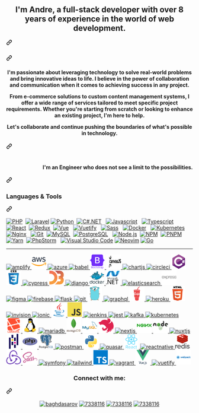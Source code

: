 <article class="markdown-body entry-content container-lg f5" itemprop="text">
<div class="markdown-heading" dir="auto"><h1 align="center" class="heading-element" dir="auto">
I'm Andre, a full-stack developer with over 8 years of experience in the world of web development. 
</h1><a id="user-content-welcome-to-my-github-account-" class="anchor" aria-label="Permalink: 
Welcome, to my GitHub account 🦄
" href="#welcome-to-my-github-account-"><svg class="octicon octicon-link" viewBox="0 0 16 16" version="1.1" width="16" height="16" aria-hidden="true"><path d="m7.775 3.275 1.25-1.25a3.5 3.5 0 1 1 4.95 4.95l-2.5 2.5a3.5 3.5 0 0 1-4.95 0 .751.751 0 0 1 .018-1.042.751.751 0 0 1 1.042-.018 1.998 1.998 0 0 0 2.83 0l2.5-2.5a2.002 2.002 0 0 0-2.83-2.83l-1.25 1.25a.751.751 0 0 1-1.042-.018.751.751 0 0 1-.018-1.042Zm-4.69 9.64a1.998 1.998 0 0 0 2.83 0l1.25-1.25a.751.751 0 0 1 1.042.018.751.751 0 0 1 .018 1.042l-1.25 1.25a3.5 3.5 0 1 1-4.95-4.95l2.5-2.5a3.5 3.5 0 0 1 4.95 0 .751.751 0 0 1-.018 1.042.751.751 0 0 1-1.042.018 1.998 1.998 0 0 0-2.83 0l-2.5 2.5a1.998 1.998 0 0 0 0 2.83Z"></path></svg></a></div>
<div class="markdown-heading" dir="auto"><h3 align="center" class="heading-element" dir="auto">

</h3><a id="user-content-norayr-baghdasarov" class="anchor" aria-label="Permalink: Norayr Baghdasarov" href="#norayr-baghdasarov"><svg class="octicon octicon-link" viewBox="0 0 16 16" version="1.1" width="16" height="16" aria-hidden="true"><path d="m7.775 3.275 1.25-1.25a3.5 3.5 0 1 1 4.95 4.95l-2.5 2.5a3.5 3.5 0 0 1-4.95 0 .751.751 0 0 1 .018-1.042.751.751 0 0 1 1.042-.018 1.998 1.998 0 0 0 2.83 0l2.5-2.5a2.002 2.002 0 0 0-2.83-2.83l-1.25 1.25a.751.751 0 0 1-1.042-.018.751.751 0 0 1-.018-1.042Zm-4.69 9.64a1.998 1.998 0 0 0 2.83 0l1.25-1.25a.751.751 0 0 1 1.042.018.751.751 0 0 1 .018 1.042l-1.25 1.25a3.5 3.5 0 1 1-4.95-4.95l2.5-2.5a3.5 3.5 0 0 1 4.95 0 .751.751 0 0 1-.018 1.042.751.751 0 0 1-1.042.018 1.998 1.998 0 0 0-2.83 0l-2.5 2.5a1.998 1.998 0 0 0 0 2.83Z"></path></svg></a></div>
<div class="markdown-heading" dir="auto"><h4 align="center" class="heading-element" dir="auto">
I'm passionate about leveraging technology to solve real-world problems and bring innovative ideas to life. I believe in the power of collaboration and communication when it comes to achieving success in any project.




<p dir="auto">From e-commerce solutions to custom content management systems, I offer a wide range of services tailored to meet specific project requirements. Whether you're starting from scratch or looking to enhance an existing project, I'm here to help.</p>
<p dir="auto">Let's collaborate and continue pushing the boundaries of what's possible in technology.</p>
</h4><a id="user-content-with-10-years-of-professional-experience-in-web-development-im-a-highly-accomplished-software-engineer-my-educational-background-in-computer-science-has-equipped-me-with-a-solid-foundation-and-my-extensive-experience-has-allowed-me-to-excel-in-various-aspects-of-the-fieldi-have-a-proven-track-record-of-successfully-managing-projects-consistently-meeting-deadlines-and-creating-projects-from-the-ground-up-as-a-dedicated-team-player-im-known-for-my-meticulous-attention-to-detail-and-my-enthusiasm-for-tackling-challenging-projects-that-demand-creative-problem-solvingmy-technical-proficiency-spans-a-wide-array-of-technologies-and-im-truly-passionate-about-engineering-i-consistently-strive-to-surpass-expectations-and-am-confident-in-my-ability-to-make-significant-contributions-to-any-team-delivering-high-quality-results-that-not-only-meet-but-also-exceed-expectations" class="anchor" aria-label="Permalink: 
With 10 years of professional experience in web development, I'm a highly accomplished Software Engineer. My educational background in computer science has equipped me with a solid foundation, and my extensive experience has allowed me to excel in various aspects of the field.
I have a proven track record of successfully managing projects, consistently meeting deadlines, and creating projects from the ground up. As a dedicated team player, I'm known for my meticulous attention to detail and my enthusiasm for tackling challenging projects that demand creative problem-solving.My technical proficiency spans a wide array of technologies, and I'm truly passionate about engineering. I consistently strive to surpass expectations and am confident in my ability to make significant contributions to any team, delivering high-quality results that not only meet but also exceed expectations." href="#with-10-years-of-professional-experience-in-web-development-im-a-highly-accomplished-software-engineer-my-educational-background-in-computer-science-has-equipped-me-with-a-solid-foundation-and-my-extensive-experience-has-allowed-me-to-excel-in-various-aspects-of-the-fieldi-have-a-proven-track-record-of-successfully-managing-projects-consistently-meeting-deadlines-and-creating-projects-from-the-ground-up-as-a-dedicated-team-player-im-known-for-my-meticulous-attention-to-detail-and-my-enthusiasm-for-tackling-challenging-projects-that-demand-creative-problem-solvingmy-technical-proficiency-spans-a-wide-array-of-technologies-and-im-truly-passionate-about-engineering-i-consistently-strive-to-surpass-expectations-and-am-confident-in-my-ability-to-make-significant-contributions-to-any-team-delivering-high-quality-results-that-not-only-meet-but-also-exceed-expectations"><svg class="octicon octicon-link" viewBox="0 0 16 16" version="1.1" width="16" height="16" aria-hidden="true"><path d="m7.775 3.275 1.25-1.25a3.5 3.5 0 1 1 4.95 4.95l-2.5 2.5a3.5 3.5 0 0 1-4.95 0 .751.751 0 0 1 .018-1.042.751.751 0 0 1 1.042-.018 1.998 1.998 0 0 0 2.83 0l2.5-2.5a2.002 2.002 0 0 0-2.83-2.83l-1.25 1.25a.751.751 0 0 1-1.042-.018.751.751 0 0 1-.018-1.042Zm-4.69 9.64a1.998 1.998 0 0 0 2.83 0l1.25-1.25a.751.751 0 0 1 1.042.018.751.751 0 0 1 .018 1.042l-1.25 1.25a3.5 3.5 0 1 1-4.95-4.95l2.5-2.5a3.5 3.5 0 0 1 4.95 0 .751.751 0 0 1-.018 1.042.751.751 0 0 1-1.042.018 1.998 1.998 0 0 0-2.83 0l-2.5 2.5a1.998 1.998 0 0 0 0 2.83Z"></path></svg></a></div>
<br>
<div class="markdown-heading" dir="auto"><h4 align="right" class="heading-element" dir="auto">
    I'm an Engineer who does not see a limit to the possibilities.
</h4><a id="user-content-----im-an-engineer-who-does-not-see-a-limit-to-the-possibilities" class="anchor" aria-label="Permalink: 
    I'm an Engineer who does not see a limit to the possibilities.
" href="#----im-an-engineer-who-does-not-see-a-limit-to-the-possibilities"><svg class="octicon octicon-link" viewBox="0 0 16 16" version="1.1" width="16" height="16" aria-hidden="true"><path d="m7.775 3.275 1.25-1.25a3.5 3.5 0 1 1 4.95 4.95l-2.5 2.5a3.5 3.5 0 0 1-4.95 0 .751.751 0 0 1 .018-1.042.751.751 0 0 1 1.042-.018 1.998 1.998 0 0 0 2.83 0l2.5-2.5a2.002 2.002 0 0 0-2.83-2.83l-1.25 1.25a.751.751 0 0 1-1.042-.018.751.751 0 0 1-.018-1.042Zm-4.69 9.64a1.998 1.998 0 0 0 2.83 0l1.25-1.25a.751.751 0 0 1 1.042.018.751.751 0 0 1 .018 1.042l-1.25 1.25a3.5 3.5 0 1 1-4.95-4.95l2.5-2.5a3.5 3.5 0 0 1 4.95 0 .751.751 0 0 1-.018 1.042.751.751 0 0 1-1.042.018 1.998 1.998 0 0 0-2.83 0l-2.5 2.5a1.998 1.998 0 0 0 0 2.83Z"></path></svg></a></div> 
<div class="markdown-heading" dir="auto"><h3 class="heading-element" dir="auto">Languages &amp; Tools</h3><a id="user-content-languages--tools" class="anchor" aria-label="Permalink: Languages &amp; Tools" href="#languages--tools"><svg class="octicon octicon-link" viewBox="0 0 16 16" version="1.1" width="16" height="16" aria-hidden="true"><path d="m7.775 3.275 1.25-1.25a3.5 3.5 0 1 1 4.95 4.95l-2.5 2.5a3.5 3.5 0 0 1-4.95 0 .751.751 0 0 1 .018-1.042.751.751 0 0 1 1.042-.018 1.998 1.998 0 0 0 2.83 0l2.5-2.5a2.002 2.002 0 0 0-2.83-2.83l-1.25 1.25a.751.751 0 0 1-1.042-.018.751.751 0 0 1-.018-1.042Zm-4.69 9.64a1.998 1.998 0 0 0 2.83 0l1.25-1.25a.751.751 0 0 1 1.042.018.751.751 0 0 1 .018 1.042l-1.25 1.25a3.5 3.5 0 1 1-4.95-4.95l2.5-2.5a3.5 3.5 0 0 1 4.95 0 .751.751 0 0 1-.018 1.042.751.751 0 0 1-1.042.018 1.998 1.998 0 0 0-2.83 0l-2.5 2.5a1.998 1.998 0 0 0 0 2.83Z"></path></svg></a></div>
<p dir="auto"><a href="https://www.php.net/" rel="nofollow"><img src="https://camo.githubusercontent.com/7eb6d233e4ccef26a32a46e206fdc63a16513a5f60986149b3e6102b5fe84fe1/68747470733a2f2f696d672e736869656c64732e696f2f62616467652f2d5048502d3231323332463f6c6f676f3d706870266c6f676f436f6c6f723d626c7565" alt="PHP" data-canonical-src="https://img.shields.io/badge/-PHP-21232F?logo=php&amp;logoColor=blue" style="max-width: 100%;"></a>&nbsp;
<a href="https://laravel.com/" rel="nofollow"><img src="https://camo.githubusercontent.com/05ea23f6219537770a1add2f7713290a60bd47d47dbcb401fbb603aa75d471de/68747470733a2f2f696d672e736869656c64732e696f2f62616467652f2d4c61726176656c2d4534333932433f6c6f676f3d6c61726176656c266c6f676f436f6c6f723d7768697465" alt="Laravel" data-canonical-src="https://img.shields.io/badge/-Laravel-E4392C?logo=laravel&amp;logoColor=white" style="max-width: 100%;"></a>
<a href="https://www.python.org/" rel="nofollow"><img src="https://camo.githubusercontent.com/f323d21a7f7beaa6224e0b41340dc9ede06b29ae29282f2c3cc9ad9a35e0f359/68747470733a2f2f696d672e736869656c64732e696f2f62616467652f2d507974686f6e2d3231323332463f6c6f676f3d707974686f6e266c6f676f436f6c6f723d7768697465" alt="Python" data-canonical-src="https://img.shields.io/badge/-Python-21232F?logo=python&amp;logoColor=white" style="max-width: 100%;"></a>&nbsp;
<a href="https://dotnet.microsoft.com/en-us/apps/aspnet" rel="nofollow"><img src="https://camo.githubusercontent.com/bd1f931fa190ba11b59ee6371fda129a7c5ba2f9629983df87296404fc3ad94a/68747470733a2f2f696d672e736869656c64732e696f2f62616467652f2d2e4e45542d6c6f673f6c6f676f3d2e4e4554266c6f676f436f6c6f723d776869746526636f6c6f723d383032626430" alt="C#.NET" data-canonical-src="https://img.shields.io/badge/-.NET-log?logo=.NET&amp;logoColor=white&amp;color=802bd0" style="max-width: 100%;"></a>
&nbsp;
<a href="https://www.javascript.com/" rel="nofollow"><img src="https://camo.githubusercontent.com/c79a4441375eb1bcc0aafa42d0e02b061587b4e6ae0c41d96811759c3f07cdf4/68747470733a2f2f696d672e736869656c64732e696f2f62616467652f2d4a6176615363726970742d6564623230303f7374796c653d666c61742d737175617265266c6f676f3d6a617661736372697074266c6f676f436f6c6f723d7768697465" alt="Javascript" data-canonical-src="https://img.shields.io/badge/-JavaScript-edb200?style=flat-square&amp;logo=javascript&amp;logoColor=white" style="max-width: 100%;"></a>
&nbsp;
<a href="https://www.typescriptlang.org/" rel="nofollow"><img src="https://camo.githubusercontent.com/359da59def17e39af53fc203b49f0220aa417daad175665442c39cdb9b57f7ac/68747470733a2f2f696d672e736869656c64732e696f2f62616467652f2d547970655363726970742d3331373863363f7374796c653d666c61742d737175617265266c6f676f3d74797065736372697074266c6f676f436f6c6f723d7768697465" alt="Typescript" data-canonical-src="https://img.shields.io/badge/-TypeScript-3178c6?style=flat-square&amp;logo=typescript&amp;logoColor=white" style="max-width: 100%;"></a>
&nbsp;
<a href="https://reactjs.org/" rel="nofollow"><img src="https://camo.githubusercontent.com/199f657a7351167156b2aff8e811559980618eb436a79cfc5c65af5226cdf85a/68747470733a2f2f696d672e736869656c64732e696f2f62616467652f2d52656163742d3031643866663f6c6f676f3d7265616374266c6f676f436f6c6f723d666666666666" alt="React" data-canonical-src="https://img.shields.io/badge/-React-01d8ff?logo=react&amp;logoColor=ffffff" style="max-width: 100%;"></a>&nbsp;
<a href="https://redux.js.org/" rel="nofollow"><img src="https://camo.githubusercontent.com/2348ed5ca72e4c3b973c444364a07ffc799eb6469ce85a0125535881c0e0bddb/68747470733a2f2f696d672e736869656c64732e696f2f62616467652f2d52656475782d3736343962633f6c6f676f3d7265647578266c6f676f436f6c6f723d666666666666" alt="Redux" data-canonical-src="https://img.shields.io/badge/-Redux-7649bc?logo=redux&amp;logoColor=ffffff" style="max-width: 100%;"></a>&nbsp;
<a href="https://vuejs.org/" rel="nofollow"><img src="https://camo.githubusercontent.com/505cdd97b4769e198841be0feb48a709228bc2163ce555fec4227d178260e85d/68747470733a2f2f696d672e736869656c64732e696f2f62616467652f2d5675652d3338343936303f7374796c653d666c61742d737175617265266c6f676f3d7675652e6a73266c6f676f436f6c6f723d7768697465" alt="Vue" data-canonical-src="https://img.shields.io/badge/-Vue-384960?style=flat-square&amp;logo=vue.js&amp;logoColor=white" style="max-width: 100%;"></a>
&nbsp;
<a href="https://vuetifyjs.com/" rel="nofollow"><img src="https://camo.githubusercontent.com/d22048a781007f1963c319a9fff9b65fe7390df98824df4ddf2e87e98930431b/68747470733a2f2f696d672e736869656c64732e696f2f62616467652f2d567565746966792d3136393666353f7374796c653d666c61742d737175617265266c6f676f3d76756574696679266c6f676f436f6c6f723d7768697465" alt="Vuetify" data-canonical-src="https://img.shields.io/badge/-Vuetify-1696f5?style=flat-square&amp;logo=vuetify&amp;logoColor=white" style="max-width: 100%;"></a>
&nbsp;
<a href="https://sass-lang.com/" rel="nofollow"><img src="https://camo.githubusercontent.com/40a7829e7827c09f70eb03b3f3725aa0ad9520f22173f8858250ad29f94b1417/68747470733a2f2f696d672e736869656c64732e696f2f62616467652f2d536173732d4343363639393f7374796c653d666c61742d737175617265266c6f676f3d73617373266c6f676f436f6c6f723d7768697465" alt="Sass" data-canonical-src="https://img.shields.io/badge/-Sass-CC6699?style=flat-square&amp;logo=sass&amp;logoColor=white" style="max-width: 100%;"></a>
&nbsp;
<a href="https://www.docker.com/" rel="nofollow"><img src="https://camo.githubusercontent.com/30f7510686944eee102f0e0db3b63bb93d31cc2ffa7fda899dc262984acab3d6/68747470733a2f2f696d672e736869656c64732e696f2f62616467652f2d446f636b65722d3235333133393f7374796c653d666c61742d737175617265266c6f676f3d446f636b6572266c6f676f436f6c6f723d626c7565" alt="Docker" data-canonical-src="https://img.shields.io/badge/-Docker-253139?style=flat-square&amp;logo=Docker&amp;logoColor=blue" style="max-width: 100%;"></a>
&nbsp;
<a href="https://www.kubernetes.io/" rel="nofollow"><img src="https://camo.githubusercontent.com/c280543784ab4a78fc8e6f19b4a34fd6a4d885638dd90aa5ac2ba028e7d56d4a/68747470733a2f2f696d672e736869656c64732e696f2f62616467652f2d6b756265726e657465732d3231323332463f6c6f676f3d6b756265726e65746573266c6f676f436f6c6f723d776869746526636f6c6f723d626c7565" alt="Kubernetes" data-canonical-src="https://img.shields.io/badge/-kubernetes-21232F?logo=kubernetes&amp;logoColor=white&amp;color=blue" style="max-width: 100%;"></a>
&nbsp;
<a href="https://www.nginx.com/" rel="nofollow"><img src="https://camo.githubusercontent.com/4cd46db98d321f8c99d98d278cd0635dafb5b4fcba0a0f9e111772f7bc8cfc42/68747470733a2f2f696d672e736869656c64732e696f2f62616467652f2d4e67696e782d3230323031453f7374796c653d666c61742d737175617265266c6f676f3d6e67696e78266c6f676f436f6c6f723d677265656e" alt="Nginx" data-canonical-src="https://img.shields.io/badge/-Nginx-20201E?style=flat-square&amp;logo=nginx&amp;logoColor=green" style="max-width: 100%;"></a>
&nbsp;
<a href="https://git-scm.com/" rel="nofollow"><img src="https://camo.githubusercontent.com/b4461d4957cf4e284fe9045a7a345ca8099f4d8ec5fbb0c65f9307866b395b74/68747470733a2f2f696d672e736869656c64732e696f2f62616467652f2d4769742d3333333333333f7374796c653d666c61742d737175617265266c6f676f3d676974266c6f676f436f6c6f723d726564" alt="Git" data-canonical-src="https://img.shields.io/badge/-Git-333333?style=flat-square&amp;logo=git&amp;logoColor=red" style="max-width: 100%;"></a>&nbsp;
<a href="https://www.mysql.com/" rel="nofollow"><img src="https://camo.githubusercontent.com/23b9a125961e6ef79ba03f2a2621e96ff8627e43a3274fbd1bb5162c207050ec/68747470733a2f2f696d672e736869656c64732e696f2f62616467652f2d4d7953514c2d3231323332463f6c6f676f3d6d7973716c266c6f676f436f6c6f723d626c7565" alt="MySQL" data-canonical-src="https://img.shields.io/badge/-MySQL-21232F?logo=mysql&amp;logoColor=blue" style="max-width: 100%;"></a>&nbsp;
<a href="https://www.postgresql.org/" rel="nofollow"><img src="https://camo.githubusercontent.com/2063d1b16222e6081ce9cb84a82b246ddd886cbcf933289bd85c6f156f236762/68747470733a2f2f696d672e736869656c64732e696f2f62616467652f2d506f737467726553514c2d3937414643383f7374796c653d666c61742d737175617265266c6f676f3d706f737467726573716c266c6f676f436f6c6f723d626c756526636f6c6f723d7768697465" alt="PostgreSQL" data-canonical-src="https://img.shields.io/badge/-PostgreSQL-97AFC8?style=flat-square&amp;logo=postgresql&amp;logoColor=blue&amp;color=white" style="max-width: 100%;"></a>
&nbsp;
<a href="https://nodejs.org/en" rel="nofollow"><img src="https://camo.githubusercontent.com/e1ca45ecfba09112f1a041971ef0afb2f34404196f7c072ee79076c2898005db/68747470733a2f2f696d672e736869656c64732e696f2f62616467652f2d4e6f64652e6a732d6a733f6c6f676f3d6e6f64652e6a73266c6f676f436f6c6f723d7768697465" alt="Node.js" data-canonical-src="https://img.shields.io/badge/-Node.js-js?logo=node.js&amp;logoColor=white" style="max-width: 100%;"></a>&nbsp;
<a href="https://www.npmjs.com/" rel="nofollow"><img src="https://camo.githubusercontent.com/4ef68d8611828fd5933b3d63b088c1348516bc32cfa74f4c41ca5f792b4ae619/68747470733a2f2f696d672e736869656c64732e696f2f62616467652f2d4e504d2d6c6f676f3f6c6f676f3d6e706d266c6f676f436f6c6f723d776869746526636f6c6f723d726564" alt="NPM" data-canonical-src="https://img.shields.io/badge/-NPM-logo?logo=npm&amp;logoColor=white&amp;color=red" style="max-width: 100%;"></a>&nbsp;
<a href="https://www.pnpm.io/" rel="nofollow"><img src="https://camo.githubusercontent.com/bfb7a4558b82eb23b5ad74f90c9e66d00f3e5ce78b8bdccccd0f7a06ea9b44e4/68747470733a2f2f696d672e736869656c64732e696f2f62616467652f2d504e504d2d3231323332463f6c6f676f3d706e706d266c6f676f436f6c6f723d626c7565" alt="PNPM" data-canonical-src="https://img.shields.io/badge/-PNPM-21232F?logo=pnpm&amp;logoColor=blue" style="max-width: 100%;"></a>&nbsp;
<a href="https://www.yarn.net/" rel="nofollow"><img src="https://camo.githubusercontent.com/261f04dc135bd4130f365819544f5e8a250ddbd03243f77a63db3d0442f2e318/68747470733a2f2f696d672e736869656c64732e696f2f62616467652f2d5961726e2d3231323332463f6c6f676f3d7961726e266c6f676f436f6c6f723d626c7565" alt="Yarn" data-canonical-src="https://img.shields.io/badge/-Yarn-21232F?logo=yarn&amp;logoColor=blue" style="max-width: 100%;"></a>&nbsp;
<a href="https://www.jetbrains.com/" rel="nofollow"><img src="https://camo.githubusercontent.com/ab6eddb7e5c53c3891d7156e58f89a18db6cdcee1a018450aadccbebb6ca3ead/68747470733a2f2f696d672e736869656c64732e696f2f62616467652f2d50687053746f726d2d3231323332463f6c6f676f3d70687073746f726d266c6f676f436f6c6f723d776869746526636f6c6f723d383032626430" alt="PhpStorm" data-canonical-src="https://img.shields.io/badge/-PhpStorm-21232F?logo=phpstorm&amp;logoColor=white&amp;color=802bd0" style="max-width: 100%;"></a>
&nbsp;
<a href="https://code.visualstudio.com/" rel="nofollow"><img src="https://camo.githubusercontent.com/15194aacc322e37e04714227d39c31852be1e9af4d2f3367752eaca3e98acaeb/68747470733a2f2f696d672e736869656c64732e696f2f62616467652f2d56697375616c25323053747564696f253230436f64652d3030374143433f6c6f676f3d76697375616c25323073747564696f253230636f6465266c6f676f436f6c6f723d666666666666" alt="Visual Studio Code" data-canonical-src="https://img.shields.io/badge/-Visual%20Studio%20Code-007ACC?logo=visual%20studio%20code&amp;logoColor=ffffff" style="max-width: 100%;"></a>
<a href="https://neovim.io/" rel="nofollow"><img src="https://camo.githubusercontent.com/1cc06a68edbef62930a5823104568bf8ca3969518cb95627eb8e4724d11b4334/68747470733a2f2f696d672e736869656c64732e696f2f62616467652f2d4e76696d2d3333333333333f7374796c653d666c61742d737175617265266c6f676f3d76696d266c6f676f436f6c6f723d677265656e" alt="Neovim" data-canonical-src="https://img.shields.io/badge/-Nvim-333333?style=flat-square&amp;logo=vim&amp;logoColor=green" style="max-width: 100%;"></a>
<a href="https://golang.org/" rel="nofollow"><img src="https://camo.githubusercontent.com/1c4e17ad32f56987e31717ae3e70989d3ab279737161112ca685ffd101e76683/68747470733a2f2f696d672e736869656c64732e696f2f62616467652f2d476f2d3030414444383f6c6f676f3d676f266c6f676f436f6c6f723d666666666666" alt="Go" data-canonical-src="https://img.shields.io/badge/-Go-00ADD8?logo=go&amp;logoColor=ffffff" style="max-width: 100%;"></a></p>
<hr>
<p align="left" dir="auto">
  <a href="https://aws.amazon.com/amplify/" rel="nofollow">
    <img src="https://camo.githubusercontent.com/6311b7eb01ac318fe6f33c3330f315c36cf12e6d03671b9837e2d1a47dac5188/68747470733a2f2f646f63732e616d706c6966792e6177732f6173736574732f6c6f676f2d6461726b2e737667" alt="amplify" width="40" height="40" data-canonical-src="https://docs.amplify.aws/assets/logo-dark.svg" style="max-width: 100%;">
  </a>
  <a href="https://aws.amazon.com" rel="nofollow">
    <img src="https://raw.githubusercontent.com/devicons/devicon/master/icons/amazonwebservices/amazonwebservices-original-wordmark.svg" alt="aws" width="40" height="40" style="max-width: 100%;">
  </a>
  <a href="https://azure.microsoft.com/en-in/" rel="nofollow">
    <img src="https://camo.githubusercontent.com/03bccffefbc6c68df6f8b2f6de1069b0d78cfd88bdda2bc28ba2f5645d06ebca/68747470733a2f2f7777772e766563746f726c6f676f2e7a6f6e652f6c6f676f732f6d6963726f736f66745f617a7572652f6d6963726f736f66745f617a7572652d69636f6e2e737667" alt="azure" width="40" height="40" data-canonical-src="https://www.vectorlogo.zone/logos/microsoft_azure/microsoft_azure-icon.svg" style="max-width: 100%;">
  </a>
  <a href="https://babeljs.io/" rel="nofollow">
    <img src="https://camo.githubusercontent.com/5055283c799755bdcdaf9afc5d11964e93a38b8439a5a19e8b7296a3536e6cc4/68747470733a2f2f7777772e766563746f726c6f676f2e7a6f6e652f6c6f676f732f626162656c6a732f626162656c6a732d69636f6e2e737667" alt="babel" width="40" height="40" data-canonical-src="https://www.vectorlogo.zone/logos/babeljs/babeljs-icon.svg" style="max-width: 100%;">
  </a>
  <a href="https://getbootstrap.com" rel="nofollow">
    <img src="https://raw.githubusercontent.com/devicons/devicon/master/icons/bootstrap/bootstrap-plain-wordmark.svg" alt="bootstrap" width="40" height="40" style="max-width: 100%;">
  </a>
  <a href="https://canvasjs.com" rel="nofollow">
    <img src="https://raw.githubusercontent.com/Hardik0307/Hardik0307/master/assets/canvasjs-charts.svg" alt="canvasjs" width="40" height="40" style="max-width: 100%;">
  </a>
  <a href="https://www.chartjs.org" rel="nofollow">
    <img src="https://camo.githubusercontent.com/98248b1bf462485aa41895e496c77664244583c89327baffb9dfa5af3a55ca89/68747470733a2f2f7777772e63686172746a732e6f72672f6d656469612f6c6f676f2d7469746c652e737667" alt="chartjs" width="40" height="40" data-canonical-src="https://www.chartjs.org/media/logo-title.svg" style="max-width: 100%;">
  </a>
  <a href="https://circleci.com" rel="nofollow">
    <img src="https://camo.githubusercontent.com/ffb956bc55f72554ae4a453ead5dfb011c78ec40c69c5c65ba3b1982b307205f/68747470733a2f2f7777772e766563746f726c6f676f2e7a6f6e652f6c6f676f732f636972636c6563692f636972636c6563692d69636f6e2e737667" alt="circleci" width="40" height="40" data-canonical-src="https://www.vectorlogo.zone/logos/circleci/circleci-icon.svg" style="max-width: 100%;">
  </a>
  <a href="https://www.w3schools.com/cs/" rel="nofollow">
    <img src="https://raw.githubusercontent.com/devicons/devicon/master/icons/csharp/csharp-original.svg" alt="csharp" width="40" height="40" style="max-width: 100%;">
  </a>
  <a href="https://www.w3schools.com/css/" rel="nofollow">
    <img src="https://raw.githubusercontent.com/devicons/devicon/master/icons/css3/css3-original-wordmark.svg" alt="css3" width="40" height="40" style="max-width: 100%;">
  </a>
  <a href="https://www.cypress.io" rel="nofollow">
    <img src="https://raw.githubusercontent.com/simple-icons/simple-icons/6e46ec1fc23b60c8fd0d2f2ff46db82e16dbd75f/icons/cypress.svg" alt="cypress" width="40" height="40" style="max-width: 100%;">
  </a>
  <a href="https://d3js.org/" rel="nofollow">
    <img src="https://raw.githubusercontent.com/devicons/devicon/master/icons/d3js/d3js-original.svg" alt="d3js" width="40" height="40" style="max-width: 100%;">
  </a>
  <a href="https://www.djangoproject.com/" rel="nofollow">
    <img src="https://camo.githubusercontent.com/c96cb99431280ee1fdce3fe6b5338c5aca7bcaf94331b7426803ac9b426f6cef/68747470733a2f2f63646e2e776f726c64766563746f726c6f676f2e636f6d2f6c6f676f732f646a616e676f2e737667" alt="django" width="40" height="40" data-canonical-src="https://cdn.worldvectorlogo.com/logos/django.svg" style="max-width: 100%;">
  </a>
  <a href="https://www.docker.com/" rel="nofollow">
    <img src="https://raw.githubusercontent.com/devicons/devicon/master/icons/docker/docker-original-wordmark.svg" alt="docker" width="40" height="40" style="max-width: 100%;">
  </a>
  <a href="https://dotnet.microsoft.com/" rel="nofollow">
    <img src="https://raw.githubusercontent.com/devicons/devicon/master/icons/dot-net/dot-net-original-wordmark.svg" alt="dotnet" width="40" height="40" style="max-width: 100%;">
  </a>
  <a href="https://www.elastic.co" rel="nofollow">
    <img src="https://camo.githubusercontent.com/17cfccc77c26e1a122344498dc372d9facae3d93a27a2fbd5b856b5cbe4c66b2/68747470733a2f2f7777772e766563746f726c6f676f2e7a6f6e652f6c6f676f732f656c61737469632f656c61737469632d69636f6e2e737667" alt="elasticsearch" width="40" height="40" data-canonical-src="https://www.vectorlogo.zone/logos/elastic/elastic-icon.svg" style="max-width: 100%;">
  </a>
  <a href="https://expressjs.com" rel="nofollow">
    <img src="https://raw.githubusercontent.com/devicons/devicon/master/icons/express/express-original-wordmark.svg" alt="express" width="40" height="40" style="max-width: 100%;">
  </a>
  <a href="https://www.figma.com/" rel="nofollow">
    <img src="https://camo.githubusercontent.com/f32e9cca1f0df0138a8f536217daa54ad21b6913642422f32e3c5c623f3a06b9/68747470733a2f2f7777772e766563746f726c6f676f2e7a6f6e652f6c6f676f732f6669676d612f6669676d612d69636f6e2e737667" alt="figma" width="40" height="40" data-canonical-src="https://www.vectorlogo.zone/logos/figma/figma-icon.svg" style="max-width: 100%;">
  </a>
  <a href="https://firebase.google.com/" rel="nofollow">
    <img src="https://camo.githubusercontent.com/3e5344a2965e786497ceb575ad67d2c64d412bb9683da05791edf424a0e40734/68747470733a2f2f7777772e766563746f726c6f676f2e7a6f6e652f6c6f676f732f66697265626173652f66697265626173652d69636f6e2e737667" alt="firebase" width="40" height="40" data-canonical-src="https://www.vectorlogo.zone/logos/firebase/firebase-icon.svg" style="max-width: 100%;">
  </a>
  <a href="https://flask.palletsprojects.com/" rel="nofollow">
    <img src="https://camo.githubusercontent.com/93e24451f31be6bde3c380832f676128de66261b99c04adc42230fe9ab415733/68747470733a2f2f7777772e766563746f726c6f676f2e7a6f6e652f6c6f676f732f706f636f6f5f666c61736b2f706f636f6f5f666c61736b2d69636f6e2e737667" alt="flask" width="40" height="40" data-canonical-src="https://www.vectorlogo.zone/logos/pocoo_flask/pocoo_flask-icon.svg" style="max-width: 100%;">
  </a>
  <a href="https://git-scm.com/" rel="nofollow">
    <img src="https://camo.githubusercontent.com/fcafa5ebc1f5f789ae7d012a3ecd8fe7bda49516591caf7c37698f764165d880/68747470733a2f2f7777772e766563746f726c6f676f2e7a6f6e652f6c6f676f732f6769742d73636d2f6769742d73636d2d69636f6e2e737667" alt="git" width="40" height="40" data-canonical-src="https://www.vectorlogo.zone/logos/git-scm/git-scm-icon.svg" style="max-width: 100%;">
  </a>
  <a href="https://golang.org" rel="nofollow">
    <img src="https://raw.githubusercontent.com/devicons/devicon/master/icons/go/go-original.svg" alt="go" width="40" height="40" style="max-width: 100%;">
  </a>
  <a href="https://graphql.org" rel="nofollow">
    <img src="https://camo.githubusercontent.com/2a573647c2b7a1ade3e2442d351af0e73d9a7ae08dddaa8abd12f18f5ce8fe3a/68747470733a2f2f7777772e766563746f726c6f676f2e7a6f6e652f6c6f676f732f6772617068716c2f6772617068716c2d69636f6e2e737667" alt="graphql" width="40" height="40" data-canonical-src="https://www.vectorlogo.zone/logos/graphql/graphql-icon.svg" style="max-width: 100%;">
  </a>
  <a href="https://gulpjs.com" rel="nofollow">
    <img src="https://raw.githubusercontent.com/devicons/devicon/master/icons/gulp/gulp-plain.svg" alt="gulp" width="40" height="40" style="max-width: 100%;">
  </a>
  <a href="https://heroku.com" rel="nofollow">
    <img src="https://camo.githubusercontent.com/a7553749f374bd64a02e5141697c24aeb9955ff99bb6de2ef80f4c1b6eb2ad6f/68747470733a2f2f7777772e766563746f726c6f676f2e7a6f6e652f6c6f676f732f6865726f6b752f6865726f6b752d69636f6e2e737667" alt="heroku" width="40" height="40" data-canonical-src="https://www.vectorlogo.zone/logos/heroku/heroku-icon.svg" style="max-width: 100%;">
  </a>
  <a href="https://www.w3.org/html/" rel="nofollow">
    <img src="https://raw.githubusercontent.com/devicons/devicon/master/icons/html5/html5-original-wordmark.svg" alt="html5" width="40" height="40" style="max-width: 100%;">
  </a>
  <a href="https://www.invisionapp.com/" rel="nofollow">
    <img src="https://camo.githubusercontent.com/6d79fce005ce7e3f00bcebae8244966e764d9625c4de228456bb61b09749c261/68747470733a2f2f7777772e766563746f726c6f676f2e7a6f6e652f6c6f676f732f696e766973696f6e6170702f696e766973696f6e6170702d69636f6e2e737667" alt="invision" width="40" height="40" data-canonical-src="https://www.vectorlogo.zone/logos/invisionapp/invisionapp-icon.svg" style="max-width: 100%;">
  </a>
  <a href="https://ionicframework.com" rel="nofollow">
    <img src="https://camo.githubusercontent.com/5a3d334f008af1ce8f26540c55069d49b76791f6e19cdc559d85d8fe6f4c7ce1/68747470733a2f2f75706c6f61642e77696b696d656469612e6f72672f77696b6970656469612f636f6d6d6f6e732f642f64312f496f6e69635f4c6f676f2e737667" alt="ionic" width="40" height="40" data-canonical-src="https://upload.wikimedia.org/wikipedia/commons/d/d1/Ionic_Logo.svg" style="max-width: 100%;">
  </a>
  <a href="https://www.java.com" rel="nofollow">
    <img src="https://raw.githubusercontent.com/devicons/devicon/master/icons/java/java-original.svg" alt="java" width="40" height="40" style="max-width: 100%;">
  </a>
  <a href="https://developer.mozilla.org/en-US/docs/Web/JavaScript" rel="nofollow">
    <img src="https://raw.githubusercontent.com/devicons/devicon/master/icons/javascript/javascript-original.svg" alt="javascript" width="40" height="40" style="max-width: 100%;">
  </a>
  <a href="https://www.jenkins.io" rel="nofollow">
    <img src="https://camo.githubusercontent.com/677d7d6afeeb04410190a061d7bbb6fb8a5246c6dc80ab4b665988ca04b091d1/68747470733a2f2f7777772e766563746f726c6f676f2e7a6f6e652f6c6f676f732f6a656e6b696e732f6a656e6b696e732d69636f6e2e737667" alt="jenkins" width="40" height="40" data-canonical-src="https://www.vectorlogo.zone/logos/jenkins/jenkins-icon.svg" style="max-width: 100%;">
  </a>
  <a href="https://jestjs.io" rel="nofollow">
    <img src="https://camo.githubusercontent.com/87882410b423221c16582e2f23590a723cb841ef3458ccdc7b13ba8d5bcc0354/68747470733a2f2f7777772e766563746f726c6f676f2e7a6f6e652f6c6f676f732f6a6573746a73696f2f6a6573746a73696f2d69636f6e2e737667" alt="jest" width="40" height="40" data-canonical-src="https://www.vectorlogo.zone/logos/jestjsio/jestjsio-icon.svg" style="max-width: 100%;">
  </a>
  <a href="https://kafka.apache.org/" rel="nofollow">
    <img src="https://camo.githubusercontent.com/35576f334b4067de703304807a8e72b381a5113e689fc2b9fee20e0a5e56adc9/68747470733a2f2f7777772e766563746f726c6f676f2e7a6f6e652f6c6f676f732f6170616368655f6b61666b612f6170616368655f6b61666b612d69636f6e2e737667" alt="kafka" width="40" height="40" data-canonical-src="https://www.vectorlogo.zone/logos/apache_kafka/apache_kafka-icon.svg" style="max-width: 100%;">
  </a>
  <a href="https://kubernetes.io" rel="nofollow">
    <img src="https://camo.githubusercontent.com/627eb2c61e04ea289af7565fc1eb33b671d9f201f55de0016ed6936de689de82/68747470733a2f2f7777772e766563746f726c6f676f2e7a6f6e652f6c6f676f732f6b756265726e657465732f6b756265726e657465732d69636f6e2e737667" alt="kubernetes" width="40" height="40" data-canonical-src="https://www.vectorlogo.zone/logos/kubernetes/kubernetes-icon.svg" style="max-width: 100%;">
  </a>
  <a href="https://laravel.com/" rel="nofollow">
    <img src="https://raw.githubusercontent.com/devicons/devicon/master/icons/laravel/laravel-plain-wordmark.svg" alt="laravel" width="40" height="40" style="max-width: 100%;">
  </a>
  <a href="https://www.linux.org/" rel="nofollow">
    <img src="https://raw.githubusercontent.com/devicons/devicon/master/icons/linux/linux-original.svg" alt="linux" width="40" height="40" style="max-width: 100%;">
  </a>
  <a href="https://mariadb.org/" rel="nofollow">
    <img src="https://camo.githubusercontent.com/9e21017553c86470f833814152adf354c7404ecd02dd9574920719da515912fa/68747470733a2f2f7777772e766563746f726c6f676f2e7a6f6e652f6c6f676f732f6d6172696164622f6d6172696164622d69636f6e2e737667" alt="mariadb" width="40" height="40" data-canonical-src="https://www.vectorlogo.zone/logos/mariadb/mariadb-icon.svg" style="max-width: 100%;">
  </a>
  <a href="https://www.mongodb.com/" rel="nofollow">
    <img src="https://raw.githubusercontent.com/devicons/devicon/master/icons/mongodb/mongodb-original-wordmark.svg" alt="mongodb" width="40" height="40" style="max-width: 100%;">
  </a>
  <a href="https://www.mysql.com/" rel="nofollow">
    <img src="https://raw.githubusercontent.com/devicons/devicon/master/icons/mysql/mysql-original-wordmark.svg" alt="mysql" width="40" height="40" style="max-width: 100%;">
  </a>
  <a href="https://nestjs.com/" rel="nofollow">
    <img src="https://raw.githubusercontent.com/devicons/devicon/master/icons/nestjs/nestjs-plain.svg" alt="nestjs" width="40" height="40" style="max-width: 100%;">
  </a>
  <a href="https://nextjs.org/" rel="nofollow">
    <img src="https://camo.githubusercontent.com/b05ddbfbaa85c1b814c44a6853f95899cf7f7a0f68ed9d4de9ab8e8b60f5608a/68747470733a2f2f63646e2e776f726c64766563746f726c6f676f2e636f6d2f6c6f676f732f6e6578746a732d322e737667" alt="nextjs" width="40" height="40" data-canonical-src="https://cdn.worldvectorlogo.com/logos/nextjs-2.svg" style="max-width: 100%;">
  </a>
  <a href="https://www.nginx.com" rel="nofollow">
    <img src="https://raw.githubusercontent.com/devicons/devicon/master/icons/nginx/nginx-original.svg" alt="nginx" width="40" height="40" style="max-width: 100%;">
  </a>
  <a href="https://nodejs.org" rel="nofollow">
    <img src="https://raw.githubusercontent.com/devicons/devicon/master/icons/nodejs/nodejs-original-wordmark.svg" alt="nodejs" width="40" height="40" style="max-width: 100%;">
  </a>
  <a href="https://nuxtjs.org/" rel="nofollow">
    <img src="https://camo.githubusercontent.com/954c58d17bc5f663f20ec8a009149a5455484daf730edd763dfa9f3b94663f46/68747470733a2f2f7777772e766563746f726c6f676f2e7a6f6e652f6c6f676f732f6e7578746a732f6e7578746a732d69636f6e2e737667" alt="nuxtjs" width="40" height="40" data-canonical-src="https://www.vectorlogo.zone/logos/nuxtjs/nuxtjs-icon.svg" style="max-width: 100%;">
  </a>
  <a href="https://pandas.pydata.org/" rel="nofollow">
    <img src="https://raw.githubusercontent.com/devicons/devicon/2ae2a900d2f041da66e950e4d48052658d850630/icons/pandas/pandas-original.svg" alt="pandas" width="40" height="40" style="max-width: 100%;">
  </a>
  <a href="https://www.php.net" rel="nofollow">
    <img src="https://raw.githubusercontent.com/devicons/devicon/master/icons/php/php-original.svg" alt="php" width="40" height="40" style="max-width: 100%;">
  </a>
  <a href="https://www.postgresql.org" rel="nofollow">
    <img src="https://raw.githubusercontent.com/devicons/devicon/master/icons/postgresql/postgresql-original-wordmark.svg" alt="postgresql" width="40" height="40" style="max-width: 100%;">
  </a>
  <a href="https://postman.com" rel="nofollow">
    <img src="https://camo.githubusercontent.com/a13ca5b988ada41839ebe4f88455e63419a1b56fcb5eda207794cd1649a61d2c/68747470733a2f2f7777772e766563746f726c6f676f2e7a6f6e652f6c6f676f732f676574706f73746d616e2f676574706f73746d616e2d69636f6e2e737667" alt="postman" width="40" height="40" data-canonical-src="https://www.vectorlogo.zone/logos/getpostman/getpostman-icon.svg" style="max-width: 100%;">
  </a>
  <a href="https://www.python.org" rel="nofollow">
    <img src="https://raw.githubusercontent.com/devicons/devicon/master/icons/python/python-original.svg" alt="python" width="40" height="40" style="max-width: 100%;">
  </a>
  <a href="https://quasar.dev/" rel="nofollow">
    <img src="https://camo.githubusercontent.com/cf496e1ff50ed466311c199d39cd8b1b7c7f01c6605855c30dc7df036655616d/68747470733a2f2f63646e2e7175617361722e6465762f6c6f676f2f7376672f7175617361722d6c6f676f2e737667" alt="quasar" width="40" height="40" data-canonical-src="https://cdn.quasar.dev/logo/svg/quasar-logo.svg" style="max-width: 100%;">
  </a>
  <a href="https://reactjs.org/" rel="nofollow">
    <img src="https://raw.githubusercontent.com/devicons/devicon/master/icons/react/react-original-wordmark.svg" alt="react" width="40" height="40" style="max-width: 100%;">
  </a>
  <a href="https://reactnative.dev/" rel="nofollow">
    <img src="https://camo.githubusercontent.com/d764e0d1b0bb6fc6e65157b3c98b9e203a13a17390309fad633406c3324dbfb2/68747470733a2f2f72656163746e61746976652e6465762f696d672f6865616465725f6c6f676f2e737667" alt="reactnative" width="40" height="40" data-canonical-src="https://reactnative.dev/img/header_logo.svg" style="max-width: 100%;">
  </a>
  <a href="https://redis.io" rel="nofollow">
    <img src="https://raw.githubusercontent.com/devicons/devicon/master/icons/redis/redis-original-wordmark.svg" alt="redis" width="40" height="40" style="max-width: 100%;">
  </a>
  <a href="https://redux.js.org" rel="nofollow">
    <img src="https://raw.githubusercontent.com/devicons/devicon/master/icons/redux/redux-original.svg" alt="redux" width="40" height="40" style="max-width: 100%;">
  </a>
  <a href="https://sass-lang.com" rel="nofollow">
    <img src="https://raw.githubusercontent.com/devicons/devicon/master/icons/sass/sass-original.svg" alt="sass" width="40" height="40" style="max-width: 100%;">
  </a>
  <a href="https://symfony.com" rel="nofollow">
    <img src="https://camo.githubusercontent.com/05b2dab587289451095b3aab4c9637e18e76ffa2b4f872a7b9c55c95f932cb67/68747470733a2f2f73796d666f6e792e636f6d2f6c6f676f732f73796d666f6e795f626c61636b5f30332e737667" alt="symfony" width="40" height="40" data-canonical-src="https://symfony.com/logos/symfony_black_03.svg" style="max-width: 100%;">
  </a>
  <a href="https://tailwindcss.com/" rel="nofollow">
    <img src="https://camo.githubusercontent.com/0568e2de313626b2bd9b96f326941b012d45e9a4db1a23aa78bd8036207e57f8/68747470733a2f2f7777772e766563746f726c6f676f2e7a6f6e652f6c6f676f732f7461696c77696e646373732f7461696c77696e646373732d69636f6e2e737667" alt="tailwind" width="40" height="40" data-canonical-src="https://www.vectorlogo.zone/logos/tailwindcss/tailwindcss-icon.svg" style="max-width: 100%;">
  </a>
  <a href="https://www.typescriptlang.org/" rel="nofollow">
    <img src="https://raw.githubusercontent.com/devicons/devicon/master/icons/typescript/typescript-original.svg" alt="typescript" width="40" height="40" style="max-width: 100%;">
  </a>
  <a href="https://www.vagrantup.com/" rel="nofollow">
    <img src="https://camo.githubusercontent.com/b4e7705dd274058ea8726ab94d9ceb32e2179ea49cd6826c8572607a7930010a/68747470733a2f2f7777772e766563746f726c6f676f2e7a6f6e652f6c6f676f732f76616772616e7475702f76616772616e7475702d69636f6e2e737667" alt="vagrant" width="40" height="40" data-canonical-src="https://www.vectorlogo.zone/logos/vagrantup/vagrantup-icon.svg" style="max-width: 100%;">
  </a>
  <a href="https://vuejs.org/" rel="nofollow">
    <img src="https://raw.githubusercontent.com/devicons/devicon/master/icons/vuejs/vuejs-original-wordmark.svg" alt="vuejs" width="40" height="40" style="max-width: 100%;">
  </a>
  <a href="https://vuetifyjs.com/en/" rel="nofollow">
    <img src="https://camo.githubusercontent.com/4f547b5ce259ce8503665ce964bb8a20fddab463cf96ee9714a4545c3f8e18e8/68747470733a2f2f626573746f666a732e6f72672f6c6f676f732f767565746966792e737667" alt="vuetify" width="40" height="40" data-canonical-src="https://bestofjs.org/logos/vuetify.svg" style="max-width: 100%;">
  </a>
  <a href="https://webpack.js.org" rel="nofollow">
    <img src="https://raw.githubusercontent.com/devicons/devicon/d00d0969292a6569d45b06d3f350f463a0107b0d/icons/webpack/webpack-original-wordmark.svg" alt="webpack" width="40" height="40" style="max-width: 100%;">
  </a>
</p>
<div class="markdown-heading" dir="auto"><h3 align="center" class="heading-element" dir="auto">Connect with me:</h3><a id="user-content-connect-with-me" class="anchor" aria-label="Permalink: Connect with me:" href="#connect-with-me"><svg class="octicon octicon-link" viewBox="0 0 16 16" version="1.1" width="16" height="16" aria-hidden="true"><path d="m7.775 3.275 1.25-1.25a3.5 3.5 0 1 1 4.95 4.95l-2.5 2.5a3.5 3.5 0 0 1-4.95 0 .751.751 0 0 1 .018-1.042.751.751 0 0 1 1.042-.018 1.998 1.998 0 0 0 2.83 0l2.5-2.5a2.002 2.002 0 0 0-2.83-2.83l-1.25 1.25a.751.751 0 0 1-1.042-.018.751.751 0 0 1-.018-1.042Zm-4.69 9.64a1.998 1.998 0 0 0 2.83 0l1.25-1.25a.751.751 0 0 1 1.042.018.751.751 0 0 1 .018 1.042l-1.25 1.25a3.5 3.5 0 1 1-4.95-4.95l2.5-2.5a3.5 3.5 0 0 1 4.95 0 .751.751 0 0 1-.018 1.042.751.751 0 0 1-1.042.018 1.998 1.998 0 0 0-2.83 0l-2.5 2.5a1.998 1.998 0 0 0 0 2.83Z"></path></svg></a></div>
<p align="center" dir="auto">
<a href="https://linkedin.com/in/baghdasarov" rel="nofollow"><img align="center" src="https://raw.githubusercontent.com/rahuldkjain/github-profile-readme-generator/master/src/images/icons/Social/linked-in-alt.svg" alt="baghdasarov" height="30" width="40" style="max-width: 100%;"></a>
<a href="https://stackoverflow.com/users/7338116" rel="nofollow"><img align="center" src="https://raw.githubusercontent.com/rahuldkjain/github-profile-readme-generator/master/src/images/icons/Social/stack-overflow.svg" alt="7338116" height="30" width="40" style="max-width: 100%;"></a>
<a href="https://www.instagram.com/baghdasarov_norayr/" rel="nofollow"><img align="center" src="https://raw.githubusercontent.com/rahuldkjain/github-profile-readme-generator/master/src/images/icons/Social/instagram.svg" alt="7338116" height="30" width="40" style="max-width: 100%;"></a>
<a href="https://www.upwork.com/freelancers/baghdasarov" rel="nofollow"><img align="center" src="https://camo.githubusercontent.com/ba5fd7542c0a47e5d40e0ee4c6a4ecd9d5d0c5fb1bb61e5f0c8fa518f062ca00/68747470733a2f2f63646e2e776f726c64766563746f726c6f676f2e636f6d2f6c6f676f732f7570776f726b2d726f756e6465647371756172652d312e737667" alt="7338116" height="30" width="40" data-canonical-src="https://cdn.worldvectorlogo.com/logos/upwork-roundedsquare-1.svg" style="max-width: 100%;"></a>
</p>
</article>
